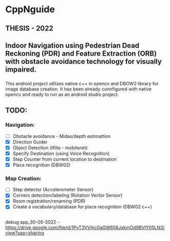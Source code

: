 # CppNguide
## THESIS - 2022
## Indoor Navigation using Pedestrian Dead Reckoning (PDR) and Feature Extraction (ORB) with obstacle avoidance technology for visually impaired. 
### 
This android project utilizes native c++ in opencv and DBOW2 library for image database creation.
It has been already connfigured with native opencv and ready to run as an android studio project.
## TODO:
### Navigation:
- [ ] Obstacle avoidance - Midas/depth estimattion
- [x] Direction Guider
- [x] Object Detection (tflite - mobilenet)
- [x] Specify Destination (using Voice Recognition)
- [x] Step Counter from current location to destination
- [x] Place recognition (DBW02)
### Map Creation:
- [ ] Step detector (Accelerometer Sensor)
- [x] Corners detection/labeling (Rotation Vector Sensor)
- [x] Room registration/renaming (PDR)
- [x] Create a vocabulary/database for place recognition (DBW02 c++) 
##
##
debug app_30-05-2022 - https://drive.google.com/file/d/1PyT3VVjhc0gGW658JxkmOd9BVlY05LN3/view?usp=sharing
